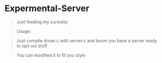 # Expermental-Server
> Just feeding my curiosity
  
> Usage:
  
  > Just compile driver.c with server.c and boom you have a server ready to spit out stuff
    
  > You can modified it to fit you style
  
